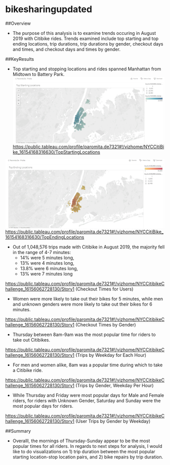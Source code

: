 # bikesharingupdated
##Overview
 - The purpose of this analysis is to examine trends occuring in August 2019 with Citibike rides. Trends examined include top starting and top ending locations, trip durations, trip durations by gender, checkout days and times, and checkout days and times by gender. 



##KeyResults
- Top starting and stopping locations and rides spanned Manhattan from Midtown to Battery Park.
![image1](resources/citibike_aug_2019_top_starting_locations.png?raw=true "Title")
https://public.tableau.com/profile/paromita.de7321#!/vizhome/NYCCitiBike_16154168316630/TopStartingLocations

![image1](resources/citibike_aug_2019_top_ending_locations.png?raw=true "Title")
https://public.tableau.com/profile/paromita.de7321#!/vizhome/NYCCitiBike_16154168316630/TopEndingLocations
 
 
 
- Out of 1,048,576 trips made with Citibike in August 2019, the majority fell in the range of 4-7 minutes:
  * 14% were 5 minutes long, 
  * 13% were 4 minutes long,
  * 13.8% were 6 minutes long, 
  * 13% were 7 minutes long 

https://public.tableau.com/profile/paromita.de7321#!/vizhome/NYCCitibikeChallenge_16156062728130/Story1 (Checkout Times for Users)
 
 
 
- Women were more likely to take out their bikes for 5 minutes, while men and unknown genders were more likely to take out their bikes for 6 minutes.

https://public.tableau.com/profile/paromita.de7321#!/vizhome/NYCCitibikeChallenge_16156062728130/Story1 (Checkout Times by Gender)
 
 
 
- Thursday between 8am-9am was the most popular time for riders to take out Citibikes.

https://public.tableau.com/profile/paromita.de7321#!/vizhome/NYCCitibikeChallenge_16156062728130/Story1 (Trips by Weekday for Each Hour)



- For men and women alike, 8am was a popular time during which to take a Citibike ride.

https://public.tableau.com/profile/paromita.de7321#!/vizhome/NYCCitibikeChallenge_16156062728130/Story1 (Trips by Gender, Weekday Per Hour)
 
 
 
 - While Thursday and Friday were most popular days for Male and Female riders, for riders with Unknown Gender, Saturday and Sunday were the most popular days for riders.

https://public.tableau.com/profile/paromita.de7321#!/vizhome/NYCCitibikeChallenge_16156062728130/Story1 (User Trips by Gender by Weekday) 



##Summary
 - Overalll, the mornings of Thursday-Sunday appear to be the most popular times for all riders. In regards to next steps for analysis, I would like to do visualizations on 1) trip duration between the most popular starting location-stop location pairs, and 2) bike repairs by trip duration. 



